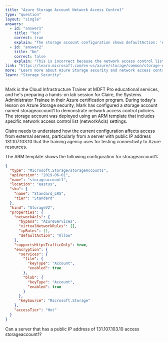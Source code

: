 ```yaml
---
title: "Azure Storage Account Network Access Control"
type: "question"
layout: "single"
answers:
  - id: "answer1"
    title: "Yes"
    correct: true
    explain: "The storage account configuration shows defaultAction: 'Allow' in the networkAcls section with empty IP rules and virtual network rules, which means all public IP addresses including 131.107.103.10 can access the storage account."
  - id: "answer2" 
    title: "No"
    correct: false
    explain: "This is incorrect because the network access control list (ACL) is configured to allow all traffic by default, so the server with IP 131.107.103.10 would have access."
link: "https://learn.microsoft.com/en-us/azure/storage/common/storage-network-security"
more: "Learn more about Azure Storage security and network access controls"
learn: "Storage Security"
---
```


Mark is the Cloud Infrastructure Trainer at MDFT Pro educational services, and he's preparing a hands-on lab session for Claire, the Systems Administrator Trainee in their Azure certification program. During today's lesson on Azure Storage security, Mark has configured a storage account named storageaccount1 to demonstrate network access control policies. The storage account was deployed using an ARM template that includes specific network access control list (networkAcls) settings. 

Claire needs to understand how the current configuration affects access from external servers, particularly from a server with public IP address 131.107.103.10 that the training agency uses for testing connectivity to Azure resources.

The ARM template shows the following configuration for storageaccount1:

```json
{
  "type": "Microsoft.Storage/storageAccounts",
  "apiVersion": "2019-06-01",
  "name": "storageaccount1",
  "location": "eastus",
  "sku": {
    "name": "Standard_LRS",
    "tier": "Standard"
  },
  "kind": "StorageV2",
  "properties": {
    "networkAcls": {
      "bypass": "AzureServices",
      "virtualNetworkRules": [],
      "ipRules": [],
      "defaultAction": "Allow"
    },
    "supportsHttpsTrafficOnly": true,
    "encryption": {
      "services": {
        "file": {
          "keyType": "Account",
          "enabled": true
        },
        "blob": {
          "keyType": "Account",
          "enabled": true
        }
      },
      "keySource": "Microsoft.Storage"
    },
    "accessTier": "Hot"
  }
}
```

Can a server that has a public IP address of 131.107.103.10 access storageaccount1?